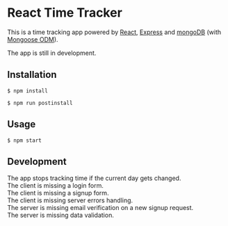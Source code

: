# React Time Tracker  

This is a time tracking app powered by [React](https://reactjs.org), [Express](https://expressjs.com) and [mongoDB](https://www.mongodb.com) (with [Mongoose ODM](http://mongoosejs.com)).  

The app is still in development.

## Installation
```
$ npm install
```
```
$ npm run postinstall
```
## Usage
```
$ npm start
```
## Development
The app stops tracking time if the current day gets changed.  
The client is missing a login form.  
The client is missing a signup form.  
The client is missing server errors handling.  
The server is missing email verification on a new signup request.  
The server is missing data validation. 
